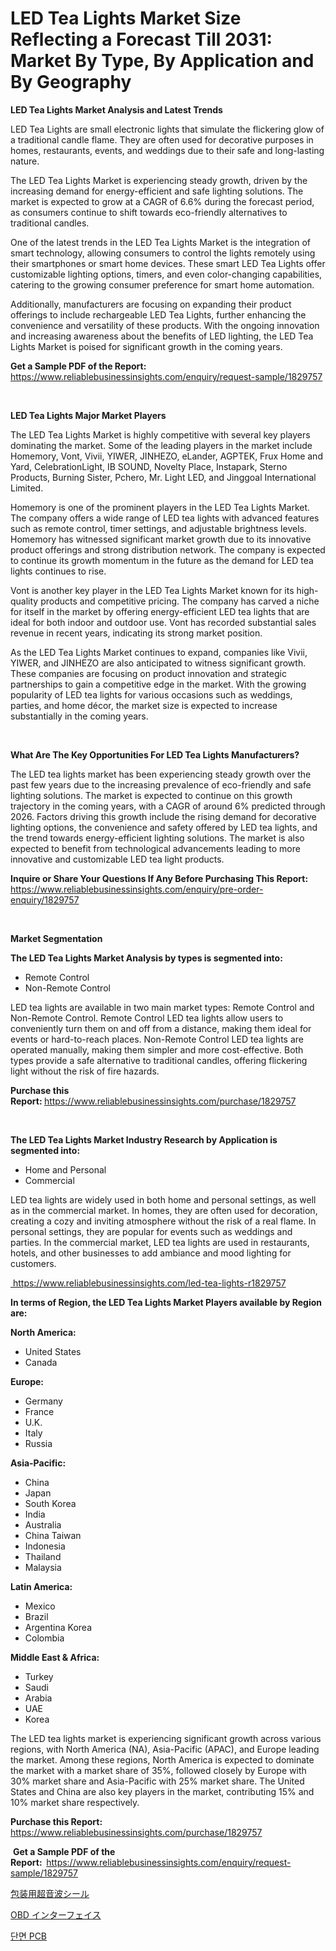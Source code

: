<p><h1>LED Tea Lights Market Size Reflecting a Forecast Till 2031: Market By Type, By Application and By Geography</h1></p><p><strong>LED Tea Lights Market Analysis and Latest Trends</strong></p>
<p><p>LED Tea Lights are small electronic lights that simulate the flickering glow of a traditional candle flame. They are often used for decorative purposes in homes, restaurants, events, and weddings due to their safe and long-lasting nature.</p><p>The LED Tea Lights Market is experiencing steady growth, driven by the increasing demand for energy-efficient and safe lighting solutions. The market is expected to grow at a CAGR of 6.6% during the forecast period, as consumers continue to shift towards eco-friendly alternatives to traditional candles.</p><p>One of the latest trends in the LED Tea Lights Market is the integration of smart technology, allowing consumers to control the lights remotely using their smartphones or smart home devices. These smart LED Tea Lights offer customizable lighting options, timers, and even color-changing capabilities, catering to the growing consumer preference for smart home automation.</p><p>Additionally, manufacturers are focusing on expanding their product offerings to include rechargeable LED Tea Lights, further enhancing the convenience and versatility of these products. With the ongoing innovation and increasing awareness about the benefits of LED lighting, the LED Tea Lights Market is poised for significant growth in the coming years.</p></p>
<p><strong>Get a Sample PDF of the Report:&nbsp;</strong> <a href="https://www.reliablebusinessinsights.com/enquiry/request-sample/1829757">https://www.reliablebusinessinsights.com/enquiry/request-sample/1829757</a></p>
<p>&nbsp;</p>
<p><strong>LED Tea Lights Major Market Players</strong></p>
<p><p>The LED Tea Lights Market is highly competitive with several key players dominating the market. Some of the leading players in the market include Homemory, Vont, Vivii, YIWER, JINHEZO, eLander, AGPTEK, Frux Home and Yard, CelebrationLight, IB SOUND, Novelty Place, Instapark, Sterno Products, Burning Sister, Pchero, Mr. Light LED, and Jinggoal International Limited.</p><p>Homemory is one of the prominent players in the LED Tea Lights Market. The company offers a wide range of LED tea lights with advanced features such as remote control, timer settings, and adjustable brightness levels. Homemory has witnessed significant market growth due to its innovative product offerings and strong distribution network. The company is expected to continue its growth momentum in the future as the demand for LED tea lights continues to rise.</p><p>Vont is another key player in the LED Tea Lights Market known for its high-quality products and competitive pricing. The company has carved a niche for itself in the market by offering energy-efficient LED tea lights that are ideal for both indoor and outdoor use. Vont has recorded substantial sales revenue in recent years, indicating its strong market position.</p><p>As the LED Tea Lights Market continues to expand, companies like Vivii, YIWER, and JINHEZO are also anticipated to witness significant growth. These companies are focusing on product innovation and strategic partnerships to gain a competitive edge in the market. With the growing popularity of LED tea lights for various occasions such as weddings, parties, and home décor, the market size is expected to increase substantially in the coming years.</p></p>
<p>&nbsp;</p>
<p><strong>What Are The Key Opportunities For LED Tea Lights Manufacturers?</strong></p>
<p><p>The LED tea lights market has been experiencing steady growth over the past few years due to the increasing prevalence of eco-friendly and safe lighting solutions. The market is expected to continue on this growth trajectory in the coming years, with a CAGR of around 6% predicted through 2026. Factors driving this growth include the rising demand for decorative lighting options, the convenience and safety offered by LED tea lights, and the trend towards energy-efficient lighting solutions. The market is also expected to benefit from technological advancements leading to more innovative and customizable LED tea light products.</p></p>
<p><strong>Inquire or Share Your Questions If Any Before Purchasing This Report:</strong> <a href="https://www.reliablebusinessinsights.com/enquiry/pre-order-enquiry/1829757">https://www.reliablebusinessinsights.com/enquiry/pre-order-enquiry/1829757</a></p>
<p>&nbsp;</p>
<p><strong>Market Segmentation</strong></p>
<p><strong>The LED Tea Lights Market Analysis by types is segmented into:</strong></p>
<p><ul><li>Remote Control</li><li>Non-Remote Control</li></ul></p>
<p><p>LED tea lights are available in two main market types: Remote Control and Non-Remote Control. Remote Control LED tea lights allow users to conveniently turn them on and off from a distance, making them ideal for events or hard-to-reach places. Non-Remote Control LED tea lights are operated manually, making them simpler and more cost-effective. Both types provide a safe alternative to traditional candles, offering flickering light without the risk of fire hazards.</p></p>
<p><strong>Purchase this Report:&nbsp;</strong><a href="https://www.reliablebusinessinsights.com/purchase/1829757">https://www.reliablebusinessinsights.com/purchase/1829757</a></p>
<p>&nbsp;</p>
<p><strong>The LED Tea Lights Market Industry Research by Application is segmented into:</strong></p>
<p><ul><li>Home and Personal</li><li>Commercial</li></ul></p>
<p><p>LED tea lights are widely used in both home and personal settings, as well as in the commercial market. In homes, they are often used for decoration, creating a cozy and inviting atmosphere without the risk of a real flame. In personal settings, they are popular for events such as weddings and parties. In the commercial market, LED tea lights are used in restaurants, hotels, and other businesses to add ambiance and mood lighting for customers.</p></p>
<p><a href="https://www.reliablebusinessinsights.com/led-tea-lights-r1829757">&nbsp;https://www.reliablebusinessinsights.com/led-tea-lights-r1829757</a></p>
<p><strong>In terms of Region, the LED Tea Lights Market Players available by Region are:</strong></p>
<p>
    <p> <strong> North America: </strong>
        <ul>
            <li>United States</li>
            <li>Canada</li>
        </ul>
        </p> 
    <p> <strong> Europe: </strong>
        <ul>
            <li>Germany</li>
            <li>France</li>
            <li>U.K.</li>
            <li>Italy</li>
            <li>Russia</li>
        </ul>
        </p> 
    <p> <strong> Asia-Pacific: </strong>
        <ul>
            <li>China</li>
            <li>Japan</li>
            <li>South Korea</li>
            <li>India</li>
            <li>Australia</li>
            <li>China Taiwan</li>
            <li>Indonesia</li>
            <li>Thailand</li>
            <li>Malaysia</li>
        </ul>
        </p> 
    <p> <strong> Latin America: </strong>
        <ul>
            <li>Mexico</li>
            <li>Brazil</li>
            <li>Argentina Korea</li>
            <li>Colombia</li>
        </ul>
        </p> 
    <p> <strong> Middle East & Africa: </strong>
        <ul>
            <li>Turkey</li>
            <li>Saudi</li>
            <li>Arabia</li>
            <li>UAE</li>
            <li>Korea</li>
        </ul>
    </p>
    </p>
<p><p>The LED tea lights market is experiencing significant growth across various regions, with North America (NA), Asia-Pacific (APAC), and Europe leading the market. Among these regions, North America is expected to dominate the market with a market share of 35%, followed closely by Europe with 30% market share and Asia-Pacific with 25% market share. The United States and China are also key players in the market, contributing 15% and 10% market share respectively.</p></p>
<p><strong>Purchase this Report: </strong><a href="https://www.reliablebusinessinsights.com/purchase/1829757">https://www.reliablebusinessinsights.com/purchase/1829757</a></p>
<p>&nbsp;<strong>Get a Sample PDF of the Report:&nbsp;&nbsp;</strong><a href="https://www.reliablebusinessinsights.com/enquiry/request-sample/1829757">https://www.reliablebusinessinsights.com/enquiry/request-sample/1829757</a></p>
<p><strong></strong></p>
<p><p><a href="https://medium.com/@rcabello548791/2024%E5%B9%B4%E3%81%8B%E3%82%892031%E5%B9%B4%E3%81%BE%E3%81%A7%E3%81%AE%E5%8C%85%E8%A3%85%E7%94%A8%E8%B6%85%E9%9F%B3%E6%B3%A2%E3%82%B7%E3%83%BC%E3%83%AA%E3%83%B3%E3%82%B0%E3%81%AE%E5%B8%82%E5%A0%B4%E3%82%B7%E3%82%A7%E3%82%A2%E3%81%A8%E7%AB%B6%E4%BA%89%E9%A2%A8%E6%99%AF%E3%81%AB%E5%AF%BE%E3%81%99%E3%82%8B%E6%B4%9E%E5%AF%9F-91a1b4a206f8">包装用超音波シール</a></p><p><a href="https://medium.com/@hmjvxcbc3/%E3%82%B0%E3%83%AD%E3%83%BC%E3%83%90%E3%83%ABobd%E3%82%A4%E3%83%B3%E3%82%BF%E3%83%BC%E3%83%95%E3%82%A7%E3%83%BC%E3%82%B9%E7%94%A3%E6%A5%AD-%E3%82%BF%E3%82%A4%E3%83%97-%E3%82%A2%E3%83%97%E3%83%AA%E3%82%B1%E3%83%BC%E3%82%B7%E3%83%A7%E3%83%B3-%E5%B8%82%E5%A0%B4%E3%83%97%E3%83%AC%E3%83%BC%E3%83%A4%E3%83%BC-%E5%9C%B0%E5%9F%9F%E5%88%A5%E6%88%90%E9%95%B7%E5%88%86%E6%9E%90-%E3%81%8A%E3%82%88%E3%81%B3%E5%B0%86%E6%9D%A5%E3%81%AE%E3%82%B7%E3%83%8A%E3%83%AA%E3%82%AA-2024%E5%B9%B4-2031%E5%B9%B4-e8e80373b409">OBD インターフェイス</a></p><p><a href="https://medium.com/@huyquanghp14vn_98051/%EA%B8%80%EB%A1%9C%EB%B2%8C-%EB%8B%A8%EB%A9%B4-pcb-%EC%8B%9C%EC%9E%A5-%EC%84%B9%ED%84%B0-%EC%9C%A0%ED%98%95-%EC%9D%91%EC%9A%A9-%EB%B6%84%EC%95%BC-%EC%8B%9C%EC%9E%A5-%EC%B0%B8%EA%B0%80%EC%9E%90-%EC%A0%84%EB%9E%B5-%EC%A7%80%EC%97%AD-%EC%84%B1%EC%9E%A5-%EC%9D%B8%EC%82%AC%EC%9D%B4%ED%8A%B8-%EB%B0%8F-%EB%AF%B8%EB%9E%98-%EC%A0%84%EB%A7%9D-2024-2031-9901ff6d6dba">단면 PCB</a></p></p>